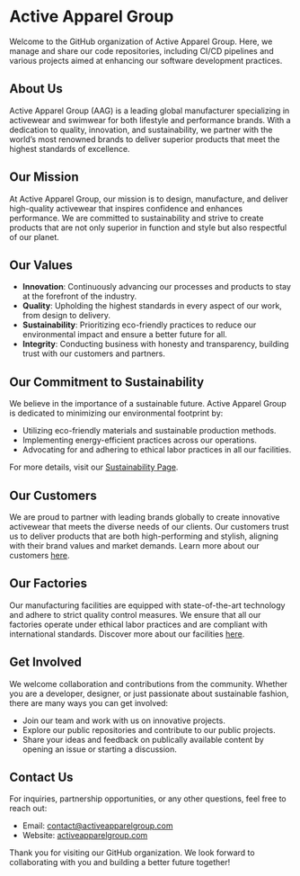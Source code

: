 
# Active Apparel Group

Welcome to the GitHub organization of Active Apparel Group. Here, we manage and share our code repositories, including CI/CD pipelines and various projects aimed at enhancing our software development practices.

## About Us

Active Apparel Group (AAG) is a leading global manufacturer specializing in activewear and swimwear for both lifestyle and performance brands. With a dedication to quality, innovation, and sustainability, we partner with the world’s most renowned brands to deliver superior products that meet the highest standards of excellence.

## Our Mission

At Active Apparel Group, our mission is to design, manufacture, and deliver high-quality activewear that inspires confidence and enhances performance. We are committed to sustainability and strive to create products that are not only superior in function and style but also respectful of our planet.

## Our Values

- **Innovation**: Continuously advancing our processes and products to stay at the forefront of the industry.
- **Quality**: Upholding the highest standards in every aspect of our work, from design to delivery.
- **Sustainability**: Prioritizing eco-friendly practices to reduce our environmental impact and ensure a better future for all.
- **Integrity**: Conducting business with honesty and transparency, building trust with our customers and partners.

## Our Commitment to Sustainability

We believe in the importance of a sustainable future. Active Apparel Group is dedicated to minimizing our environmental footprint by:

- Utilizing eco-friendly materials and sustainable production methods.
- Implementing energy-efficient practices across our operations.
- Advocating for and adhering to ethical labor practices in all our facilities.

For more details, visit our [Sustainability Page](https://activeapparelgroup.com/our-responsibility).

## Our Customers

We are proud to partner with leading brands globally to create innovative activewear that meets the diverse needs of our clients. Our customers trust us to deliver products that are both high-performing and stylish, aligning with their brand values and market demands. Learn more about our customers [here](https://activeapparelgroup.com/customers).

## Our Factories

Our manufacturing facilities are equipped with state-of-the-art technology and adhere to strict quality control measures. We ensure that all our factories operate under ethical labor practices and are compliant with international standards. Discover more about our facilities [here](https://activeapparelgroup.com/our-factories).

## Get Involved

We welcome collaboration and contributions from the community. Whether you are a developer, designer, or just passionate about sustainable fashion, there are many ways you can get involved:

- Join our team and work with us on innovative projects.
- Explore our public repositories and contribute to our public projects.
- Share your ideas and feedback on publically available content by opening an issue or starting a discussion.

## Contact Us

For inquiries, partnership opportunities, or any other questions, feel free to reach out:

- Email: [contact@activeapparelgroup.com](mailto:contact@activeapparelgroup.com)
- Website: [activeapparelgroup.com](https://activeapparelgroup.com)

Thank you for visiting our GitHub organization. We look forward to collaborating with you and building a better future together!